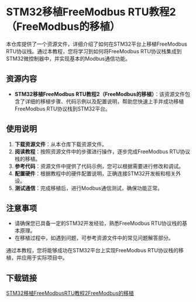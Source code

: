# STM32移植FreeModbus RTU教程2（FreeModbus的移植）

本仓库提供了一个资源文件，详细介绍了如何在STM32平台上移植FreeModbus RTU协议栈。通过本教程，您将学习到如何将FreeModbus RTU协议栈集成到STM32微控制器中，并实现基本的Modbus通信功能。

## 资源内容

- **STM32移植FreeModbus RTU教程2（FreeModbus的移植）**：该资源文件包含了详细的移植步骤、代码示例以及配置说明，帮助您快速上手并成功移植FreeModbus RTU协议栈到STM32平台。

## 使用说明

1. **下载资源文件**：从本仓库下载资源文件。
2. **阅读教程**：按照资源文件中的步骤进行操作，逐步完成FreeModbus RTU协议栈的移植。
3. **参考代码**：资源文件中提供了代码示例，您可以根据需要进行修改和调试。
4. **配置硬件**：根据教程中的硬件配置说明，正确连接STM32开发板和相关外设。
5. **测试通信**：完成移植后，进行Modbus通信测试，确保功能正常。

## 注意事项

- 请确保您已具备一定的STM32开发经验，熟悉FreeModbus RTU协议栈的基本原理。
- 在移植过程中，如遇到问题，可参考资源文件中的常见问题解答部分。

通过本教程，您将能够成功在STM32平台上实现FreeModbus RTU协议栈的移植，并应用于实际项目中。

## 下载链接

[STM32移植FreeModbusRTU教程2FreeModbus的移植](https://pan.quark.cn/s/9b84d81bd861)